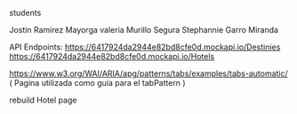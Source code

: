 students

Jostin Ramirez Mayorga
valeria Murillo Segura
Stephannie Garro Miranda

API Endpoints:
https://6417924da2944e82bd8cfe0d.mockapi.io/Destinies
https://6417924da2944e82bd8cfe0d.mockapi.io/Hotels

https://www.w3.org/WAI/ARIA/apg/patterns/tabs/examples/tabs-automatic/ ( Pagina utilizada como guía para el tabPattern )

rebuild Hotel page 

